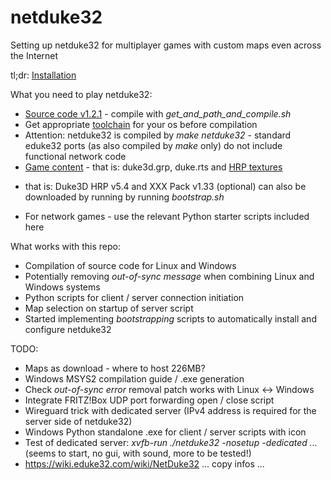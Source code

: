# netduke32
Setting up netduke32 for multiplayer games with custom maps even across the Internet

tl;dr: [Installation](INSTALLATION.md)

What you need to play netduke32:

* [Source code v1.2.1](https://voidpoint.io/StrikerTheHedgefox/eduke32-csrefactor/-/releases) - compile with *get_and_path_and_compile.sh*
* Get appropriate [toolchain](https://wiki.eduke32.com/wiki/Main_Page) for your os before compilation
* Attention: netduke32 is compiled by *make netduke32* - standard eduke32 ports (as also compiled by *make* only) do not include functional network code
* [Game content](https://archive.org/details/Duke3dAtomicEdition) - that is: duke3d.grp, duke.rts and [HRP textures](https://hrp.duke4.net/download.php) 
- that is: Duke3D HRP v5.4 and XXX Pack v1.33 (optional) can also be downloaded by running by running *bootstrap.sh*
* For network games - use the relevant Python starter scripts included here

What works with this repo: 

* Compilation of source code for Linux and Windows
* Potentially removing *out-of-sync message* when combining Linux and Windows systems
* Python scripts for client / server connection initiation
* Map selection on startup of server script
* Started implementing *bootstrapping* scripts to automatically install and configure netduke32
  
TODO: 

* Maps as download - where to host 226MB?
* Windows MSYS2 compilation guide / .exe generation
* Check *out-of-sync error* removal patch works with Linux <-> Windows
* Integrate FRITZ!Box UDP port forwarding open / close script
* Wireguard trick with dedicated server (IPv4 address is required for the server side of netduke32)
* Windows Python standalone .exe for client / server scripts with icon
* Test of dedicated server: *xvfb-run ./netduke32 -nosetup -dedicated ...* (seems to start, no gui, with sound, more to be tested!)
* https://wiki.eduke32.com/wiki/NetDuke32 ... copy infos ...
